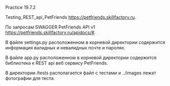 Practice 19.7.2

Testing_REST_api_PetFriends https://petfriends.skillfactory.ru.

По запросам SWAGGER PetFriends API v1 https://petfriends.skillfactory.ru/apidocs/#.

В файле settings.py расположенном в корневой директории содержится информация валидных и невалидных почте и паролях.

В файле app.py расположенном в корневой директории содержится библиотека к REST api веб сервису PetFriends.

В директории /tests располагается файл с тестами и ../images лежат фотографии для теста.




